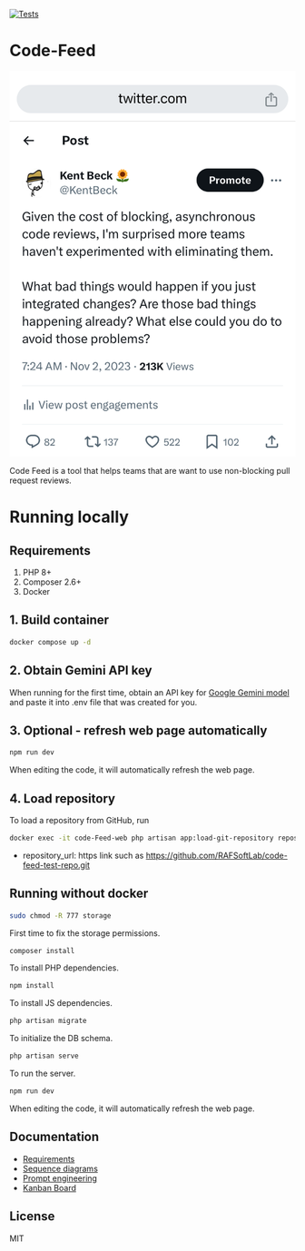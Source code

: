 [![Tests](https://github.com/RAFSoftLab/code-feed/actions/workflows/ci.yml/badge.svg)](https://github.com/RAFSoftLab/code-feed/actions/workflows/ci.yml)
# Code-Feed
![Feed Idea](docs/feed-idea.png)

Code Feed is a tool that helps teams that are want to use non-blocking pull request reviews.


# Running locally
## Requirements
1. PHP 8+
2. Composer 2.6+
3. Docker
## 1. Build container
```bash
docker compose up -d
```
## 2. Obtain Gemini API key
When running for the first time, obtain an API key for [Google Gemini model](https://support.gemini.com/hc/en-us/articles/360031080191-How-do-I-create-an-API-key) and paste it into .env file that was created for you.
## 3. Optional - refresh web page automatically
```bash
npm run dev
```
When editing the code, it will automatically refresh the web page.
## 4. Load repository
To load a repository from GitHub, run 
```bash
docker exec -it code-Feed-web php artisan app:load-git-repository repository_url
```
 - repository_url: https link such as https://github.com/RAFSoftLab/code-feed-test-repo.git
## Running without docker
```bash
sudo chmod -R 777 storage
```
First time to fix the storage permissions.
```bash
composer install
```
To install PHP dependencies.
```bash
npm install
```
To install JS dependencies.
```bash
php artisan migrate
```
To initialize the DB schema.
```bash
php artisan serve
```
To run the server.
```bash
npm run dev
```
When editing the code, it will automatically refresh the web page.
## Documentation
 - [Requirements](docs/requirements)
 - [Sequence diagrams](docs/sequence-diagrams.md)
 - [Prompt engineering](docs/prompt-engineering.md)
 - [Kanban Board](https://github.com/orgs/RAFSoftLab/projects/5)

## License
MIT

